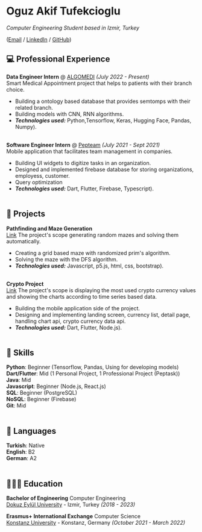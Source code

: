 # Oguz Akif Tufekcioglu

_Computer Engineering Student based in Izmir, Turkey_ <br>

([Email](mailto:oguztufek@gmail.com) / [LinkedIn](https://www.linkedin.com/in/oguzakiftufekcioglu/) / [GitHub](https://github.com/oguzakif/))

## 💻 Professional Experience

**Data Engineer Intern** @ [ALGOMEDI](https://www.algomedi.com/) _(July 2022 - Present)_ <br>
Smart Medical Appointment project that helps to patients with their branch choice.
  - Building a ontology based database that provides semtomps with their related branch.
  - Building models with CNN, RNN algorithms.
  - **_Technologies used:_** Python,Tensorflow, Keras, Hugging Face, Pandas, Numpy).
<br><br>

**Software Engineer Intern** @ [Pepteam](https://pepteam.com.tr/) _(July 2021 - Sept 2021)_ <br>
Mobile application that facilitates team management in companies. 
  - Building UI widgets to digitize tasks in an organization.
  - Designed and implemented firebase database for storing organizations, employess, customer.
  - Query optimization
  - **_Technologies used:_** Dart, Flutter, Firebase, Typescript).
<br><br>

## 📌 Projects

**Pathfinding and Maze Generation**<br>
[Link](https://github.com/oguzakif/pathfinding-mazegeneration)
The project's scope generating random mazes and solving them automatically.

  - Creating a grid based maze with randomized prim's algorithm.
  - Solving the maze with the DFS algorithm.
  - **_Technologies used:_** Javascript, p5.js, html, css, bootstrap).
<br><br>

**Crypto Project**<br>
[Link](https://github.com/oguzakif/krypto_app)
The project's scope is displaying the most used crypto currency values and showing the charts according to time series based data.

  - Building the mobile application side of the project.
  - Designing and implementing landing screen, currency list, detail page, handling chart api, crypto currency data api.
  - **_Technologies used:_** Dart, Flutter, Node.js).
<br><br>

## 🎨 Skills

**Python**: Beginner (Tensorflow, Pandas, Using for developing models)<br>
**Dart/Flutter**: Mid (1 Personal Project, 1 Professional Project (Peptask)) <br>
**Java**: Mid <br>
**Javascript**: Beginner (Node.js, React.js) <br>
**SQL**: Beginner (PostgreSQL) <br>
**NoSQL**: Beginner (Firebase) <br>
**Git**: Mid
<br><br>

## 💬 Languages

**Turkish**: Native <br>
**English**: B2 <br>
**German**: A2
<br><br>

## 👩🏼‍🎓 Education

**Bachelor of Engineering** Computer Engineering<br>
[Dokuz Eylül University](https://global.deu.edu.tr/) - Izmir, Turkey _(2018 - 2023)_

**Erasmus+ International Exchange** Computer Science<br>
[Konstanz University](https://www.uni-konstanz.de/en/) - Konstanz, Germany _(October 2021 - March 2022)_
